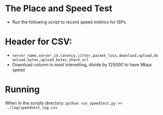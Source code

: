 # The Place and Speed Test
* Run the following script to record speed metrics for ISPs
# Header for CSV:
* `server_name,server_id,latency,jitter,packet_loss,download,upload,download_bytes,upload_bytes,share_url`
* Download column is most interesting, divide by 125000 to have Mbps speed
# Running
When in the scripts directory:
`python run_speedtest.py >> ../log/speedtest_log.csv`
